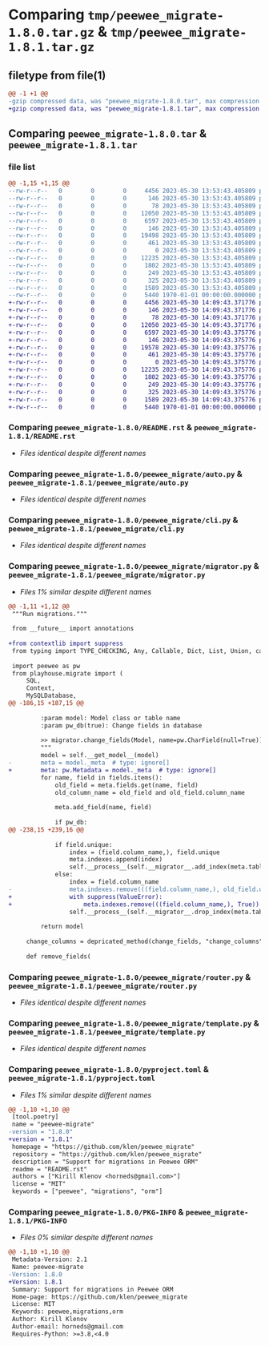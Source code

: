 # Comparing `tmp/peewee_migrate-1.8.0.tar.gz` & `tmp/peewee_migrate-1.8.1.tar.gz`

## filetype from file(1)

```diff
@@ -1 +1 @@
-gzip compressed data, was "peewee_migrate-1.8.0.tar", max compression
+gzip compressed data, was "peewee_migrate-1.8.1.tar", max compression
```

## Comparing `peewee_migrate-1.8.0.tar` & `peewee_migrate-1.8.1.tar`

### file list

```diff
@@ -1,15 +1,15 @@
--rw-r--r--   0        0        0     4456 2023-05-30 13:53:43.405809 peewee_migrate-1.8.0/README.rst
--rw-r--r--   0        0        0      146 2023-05-30 13:53:43.405809 peewee_migrate-1.8.0/peewee_migrate/__init__.py
--rw-r--r--   0        0        0       78 2023-05-30 13:53:43.405809 peewee_migrate-1.8.0/peewee_migrate/__main__.py
--rw-r--r--   0        0        0    12050 2023-05-30 13:53:43.405809 peewee_migrate-1.8.0/peewee_migrate/auto.py
--rw-r--r--   0        0        0     6597 2023-05-30 13:53:43.405809 peewee_migrate-1.8.0/peewee_migrate/cli.py
--rw-r--r--   0        0        0      146 2023-05-30 13:53:43.405809 peewee_migrate-1.8.0/peewee_migrate/logs.py
--rw-r--r--   0        0        0    19498 2023-05-30 13:53:43.405809 peewee_migrate-1.8.0/peewee_migrate/migrator.py
--rw-r--r--   0        0        0      461 2023-05-30 13:53:43.405809 peewee_migrate-1.8.0/peewee_migrate/models.py
--rw-r--r--   0        0        0        0 2023-05-30 13:53:43.405809 peewee_migrate-1.8.0/peewee_migrate/py.typed
--rw-r--r--   0        0        0    12235 2023-05-30 13:53:43.405809 peewee_migrate-1.8.0/peewee_migrate/router.py
--rw-r--r--   0        0        0     1802 2023-05-30 13:53:43.405809 peewee_migrate-1.8.0/peewee_migrate/template.py
--rw-r--r--   0        0        0      249 2023-05-30 13:53:43.405809 peewee_migrate-1.8.0/peewee_migrate/types.py
--rw-r--r--   0        0        0      325 2023-05-30 13:53:43.405809 peewee_migrate-1.8.0/peewee_migrate/utils.py
--rw-r--r--   0        0        0     1589 2023-05-30 13:53:43.405809 peewee_migrate-1.8.0/pyproject.toml
--rw-r--r--   0        0        0     5440 1970-01-01 00:00:00.000000 peewee_migrate-1.8.0/PKG-INFO
+-rw-r--r--   0        0        0     4456 2023-05-30 14:09:43.371776 peewee_migrate-1.8.1/README.rst
+-rw-r--r--   0        0        0      146 2023-05-30 14:09:43.371776 peewee_migrate-1.8.1/peewee_migrate/__init__.py
+-rw-r--r--   0        0        0       78 2023-05-30 14:09:43.371776 peewee_migrate-1.8.1/peewee_migrate/__main__.py
+-rw-r--r--   0        0        0    12050 2023-05-30 14:09:43.371776 peewee_migrate-1.8.1/peewee_migrate/auto.py
+-rw-r--r--   0        0        0     6597 2023-05-30 14:09:43.375776 peewee_migrate-1.8.1/peewee_migrate/cli.py
+-rw-r--r--   0        0        0      146 2023-05-30 14:09:43.375776 peewee_migrate-1.8.1/peewee_migrate/logs.py
+-rw-r--r--   0        0        0    19578 2023-05-30 14:09:43.375776 peewee_migrate-1.8.1/peewee_migrate/migrator.py
+-rw-r--r--   0        0        0      461 2023-05-30 14:09:43.375776 peewee_migrate-1.8.1/peewee_migrate/models.py
+-rw-r--r--   0        0        0        0 2023-05-30 14:09:43.375776 peewee_migrate-1.8.1/peewee_migrate/py.typed
+-rw-r--r--   0        0        0    12235 2023-05-30 14:09:43.375776 peewee_migrate-1.8.1/peewee_migrate/router.py
+-rw-r--r--   0        0        0     1802 2023-05-30 14:09:43.375776 peewee_migrate-1.8.1/peewee_migrate/template.py
+-rw-r--r--   0        0        0      249 2023-05-30 14:09:43.375776 peewee_migrate-1.8.1/peewee_migrate/types.py
+-rw-r--r--   0        0        0      325 2023-05-30 14:09:43.375776 peewee_migrate-1.8.1/peewee_migrate/utils.py
+-rw-r--r--   0        0        0     1589 2023-05-30 14:09:43.375776 peewee_migrate-1.8.1/pyproject.toml
+-rw-r--r--   0        0        0     5440 1970-01-01 00:00:00.000000 peewee_migrate-1.8.1/PKG-INFO
```

### Comparing `peewee_migrate-1.8.0/README.rst` & `peewee_migrate-1.8.1/README.rst`

 * *Files identical despite different names*

### Comparing `peewee_migrate-1.8.0/peewee_migrate/auto.py` & `peewee_migrate-1.8.1/peewee_migrate/auto.py`

 * *Files identical despite different names*

### Comparing `peewee_migrate-1.8.0/peewee_migrate/cli.py` & `peewee_migrate-1.8.1/peewee_migrate/cli.py`

 * *Files identical despite different names*

### Comparing `peewee_migrate-1.8.0/peewee_migrate/migrator.py` & `peewee_migrate-1.8.1/peewee_migrate/migrator.py`

 * *Files 1% similar despite different names*

```diff
@@ -1,11 +1,12 @@
 """Run migrations."""
 
 from __future__ import annotations
 
+from contextlib import suppress
 from typing import TYPE_CHECKING, Any, Callable, Dict, List, Union, cast, overload
 
 import peewee as pw
 from playhouse.migrate import (
     SQL,
     Context,
     MySQLDatabase,
@@ -186,15 +187,15 @@
 
         :param model: Model class or table name
         :param pw_db(true): Change fields in database
 
         >> migrator.change_fields(Model, name=pw.CharField(null=True))
         """
         model = self.__get_model__(model)
-        meta = model._meta  # type: ignore[]
+        meta: pw.Metadata = model._meta  # type: ignore[]
         for name, field in fields.items():
             old_field = meta.fields.get(name, field)
             old_column_name = old_field and old_field.column_name
 
             meta.add_field(name, field)
 
             if pw_db:
@@ -238,15 +239,16 @@
 
             if field.unique:
                 index = (field.column_name,), field.unique
                 meta.indexes.append(index)
                 self.__process__(self.__migrator__.add_index(meta.table_name, *index), db=pw_db)
             else:
                 index = field.column_name
-                meta.indexes.remove(((field.column_name,), old_field.unique))
+                with suppress(ValueError):
+                    meta.indexes.remove(((field.column_name,), True))
                 self.__process__(self.__migrator__.drop_index(meta.table_name, index), db=pw_db)
 
         return model
 
     change_columns = depricated_method(change_fields, "change_columns")
 
     def remove_fields(
```

### Comparing `peewee_migrate-1.8.0/peewee_migrate/router.py` & `peewee_migrate-1.8.1/peewee_migrate/router.py`

 * *Files identical despite different names*

### Comparing `peewee_migrate-1.8.0/peewee_migrate/template.py` & `peewee_migrate-1.8.1/peewee_migrate/template.py`

 * *Files identical despite different names*

### Comparing `peewee_migrate-1.8.0/pyproject.toml` & `peewee_migrate-1.8.1/pyproject.toml`

 * *Files 1% similar despite different names*

```diff
@@ -1,10 +1,10 @@
 [tool.poetry]
 name = "peewee-migrate"
-version = "1.8.0"
+version = "1.8.1"
 homepage = "https://github.com/klen/peewee_migrate"
 repository = "https://github.com/klen/peewee_migrate"
 description = "Support for migrations in Peewee ORM"
 readme = "README.rst"
 authors = ["Kirill Klenov <horneds@gmail.com>"]
 license = "MIT"
 keywords = ["peewee", "migrations", "orm"]
```

### Comparing `peewee_migrate-1.8.0/PKG-INFO` & `peewee_migrate-1.8.1/PKG-INFO`

 * *Files 0% similar despite different names*

```diff
@@ -1,10 +1,10 @@
 Metadata-Version: 2.1
 Name: peewee-migrate
-Version: 1.8.0
+Version: 1.8.1
 Summary: Support for migrations in Peewee ORM
 Home-page: https://github.com/klen/peewee_migrate
 License: MIT
 Keywords: peewee,migrations,orm
 Author: Kirill Klenov
 Author-email: horneds@gmail.com
 Requires-Python: >=3.8,<4.0
```

